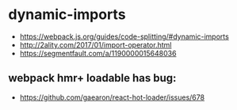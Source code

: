# dynamic-imports
+ https://webpack.js.org/guides/code-splitting/#dynamic-imports
+ http://2ality.com/2017/01/import-operator.html
+ https://segmentfault.com/a/1190000015648036


## webpack hmr+ loadable has bug:
+ https://github.com/gaearon/react-hot-loader/issues/678
